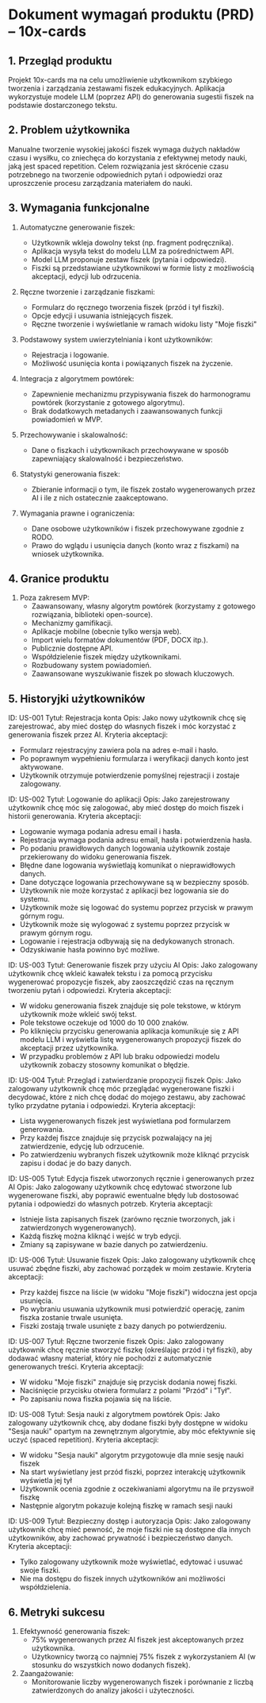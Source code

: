 # Dokument wymagań produktu (PRD) – 10x-cards

## 1. Przegląd produktu

Projekt 10x-cards ma na celu umożliwienie użytkownikom szybkiego tworzenia i zarządzania zestawami fiszek edukacyjnych. Aplikacja wykorzystuje modele LLM (poprzez API) do generowania sugestii fiszek na podstawie dostarczonego tekstu.

## 2. Problem użytkownika

Manualne tworzenie wysokiej jakości fiszek wymaga dużych nakładów czasu i wysiłku, co zniechęca do korzystania z efektywnej metody nauki, jaką jest spaced repetition. Celem rozwiązania jest skrócenie czasu potrzebnego na tworzenie odpowiednich pytań i odpowiedzi oraz uproszczenie procesu zarządzania materiałem do nauki.

## 3. Wymagania funkcjonalne

1. Automatyczne generowanie fiszek:

   - Użytkownik wkleja dowolny tekst (np. fragment podręcznika).
   - Aplikacja wysyła tekst do modelu LLM za pośrednictwem API.
   - Model LLM proponuje zestaw fiszek (pytania i odpowiedzi).
   - Fiszki są przedstawiane użytkownikowi w formie listy z możliwością akceptacji, edycji lub odrzucenia.

2. Ręczne tworzenie i zarządzanie fiszkami:

   - Formularz do ręcznego tworzenia fiszek (przód i tył fiszki).
   - Opcje edycji i usuwania istniejących fiszek.
   - Ręczne tworzenie i wyświetlanie w ramach widoku listy "Moje fiszki"

3. Podstawowy system uwierzytelniania i kont użytkowników:

   - Rejestracja i logowanie.
   - Możliwość usunięcia konta i powiązanych fiszek na życzenie.

4. Integracja z algorytmem powtórek:

   - Zapewnienie mechanizmu przypisywania fiszek do harmonogramu powtórek (korzystanie z gotowego algorytmu).
   - Brak dodatkowych metadanych i zaawansowanych funkcji powiadomień w MVP.

5. Przechowywanie i skalowalność:

   - Dane o fiszkach i użytkownikach przechowywane w sposób zapewniający skalowalność i bezpieczeństwo.

6. Statystyki generowania fiszek:

   - Zbieranie informacji o tym, ile fiszek zostało wygenerowanych przez AI i ile z nich ostatecznie zaakceptowano.

7. Wymagania prawne i ograniczenia:
   - Dane osobowe użytkowników i fiszek przechowywane zgodnie z RODO.
   - Prawo do wglądu i usunięcia danych (konto wraz z fiszkami) na wniosek użytkownika.

## 4. Granice produktu

1. Poza zakresem MVP:
   - Zaawansowany, własny algorytm powtórek (korzystamy z gotowego rozwiązania, biblioteki open-source).
   - Mechanizmy gamifikacji.
   - Aplikacje mobilne (obecnie tylko wersja web).
   - Import wielu formatów dokumentów (PDF, DOCX itp.).
   - Publicznie dostępne API.
   - Współdzielenie fiszek między użytkownikami.
   - Rozbudowany system powiadomień.
   - Zaawansowane wyszukiwanie fiszek po słowach kluczowych.

## 5. Historyjki użytkowników

ID: US-001
Tytuł: Rejestracja konta
Opis: Jako nowy użytkownik chcę się zarejestrować, aby mieć dostęp do własnych fiszek i móc korzystać z generowania fiszek przez AI.
Kryteria akceptacji:

- Formularz rejestracyjny zawiera pola na adres e-mail i hasło.
- Po poprawnym wypełnieniu formularza i weryfikacji danych konto jest aktywowane.
- Użytkownik otrzymuje potwierdzenie pomyślnej rejestracji i zostaje zalogowany.

ID: US-002
Tytuł: Logowanie do aplikacji
Opis: Jako zarejestrowany użytkownik chcę móc się zalogować, aby mieć dostęp do moich fiszek i historii generowania.
Kryteria akceptacji:

- Logowanie wymaga podania adresu email i hasła.
- Rejestracja wymaga podania adresu email, hasła i potwierdzenia hasła.
- Po podaniu prawidłowych danych logowania użytkownik zostaje przekierowany do widoku generowania fiszek.
- Błędne dane logowania wyświetlają komunikat o nieprawidłowych danych.
- Dane dotyczące logowania przechowywane są w bezpieczny sposób.
- Użytkownik nie może korzystać z aplikacji bez logowania sie do systemu.
- Użytkownik może się logować do systemu poprzez przycisk w prawym górnym rogu.
- Użytkownik może się wylogować z systemu poprzez przycisk w prawym górnym rogu.
- Logowanie i rejestracja odbywają się na dedykowanych stronach.
- Odzyskiwanie hasła powinno być możliwe.

ID: US-003
Tytuł: Generowanie fiszek przy użyciu AI
Opis: Jako zalogowany użytkownik chcę wkleić kawałek tekstu i za pomocą przycisku wygenerować propozycje fiszek, aby zaoszczędzić czas na ręcznym tworzeniu pytań i odpowiedzi.
Kryteria akceptacji:

- W widoku generowania fiszek znajduje się pole tekstowe, w którym użytkownik może wkleić swój tekst.
- Pole tekstowe oczekuje od 1000 do 10 000 znaków.
- Po kliknięciu przycisku generowania aplikacja komunikuje się z API modelu LLM i wyświetla listę wygenerowanych propozycji fiszek do akceptacji przez użytkownika.
- W przypadku problemów z API lub braku odpowiedzi modelu użytkownik zobaczy stosowny komunikat o błędzie.

ID: US-004
Tytuł: Przegląd i zatwierdzanie propozycji fiszek
Opis: Jako zalogowany użytkownik chcę móc przeglądać wygenerowane fiszki i decydować, które z nich chcę dodać do mojego zestawu, aby zachować tylko przydatne pytania i odpowiedzi.
Kryteria akceptacji:

- Lista wygenerowanych fiszek jest wyświetlana pod formularzem generowania.
- Przy każdej fiszce znajduje się przycisk pozwalający na jej zatwierdzenie, edycję lub odrzucenie.
- Po zatwierdzeniu wybranych fiszek użytkownik może kliknąć przycisk zapisu i dodać je do bazy danych.

ID: US-005
Tytuł: Edycja fiszek utworzonych ręcznie i generowanych przez AI
Opis: Jako zalogowany użytkownik chcę edytować stworzone lub wygenerowane fiszki, aby poprawić ewentualne błędy lub dostosować pytania i odpowiedzi do własnych potrzeb.
Kryteria akceptacji:

- Istnieje lista zapisanych fiszek (zarówno ręcznie tworzonych, jak i zatwierdzonych wygenerowanych).
- Każdą fiszkę można kliknąć i wejść w tryb edycji.
- Zmiany są zapisywane w bazie danych po zatwierdzeniu.

ID: US-006
Tytuł: Usuwanie fiszek
Opis: Jako zalogowany użytkownik chcę usuwać zbędne fiszki, aby zachować porządek w moim zestawie.
Kryteria akceptacji:

- Przy każdej fiszce na liście (w widoku "Moje fiszki") widoczna jest opcja usunięcia.
- Po wybraniu usuwania użytkownik musi potwierdzić operację, zanim fiszka zostanie trwale usunięta.
- Fiszki zostają trwale usunięte z bazy danych po potwierdzeniu.

ID: US-007
Tytuł: Ręczne tworzenie fiszek
Opis: Jako zalogowany użytkownik chcę ręcznie stworzyć fiszkę (określając przód i tył fiszki), aby dodawać własny materiał, który nie pochodzi z automatycznie generowanych treści.
Kryteria akceptacji:

- W widoku "Moje fiszki" znajduje się przycisk dodania nowej fiszki.
- Naciśnięcie przycisku otwiera formularz z polami "Przód" i "Tył".
- Po zapisaniu nowa fiszka pojawia się na liście.

ID: US-008
Tytuł: Sesja nauki z algorytmem powtórek
Opis: Jako zalogowany użytkownik chcę, aby dodane fiszki były dostępne w widoku "Sesja nauki" opartym na zewnętrznym algorytmie, aby móc efektywnie się uczyć (spaced repetition).
Kryteria akceptacji:

- W widoku "Sesja nauki" algorytm przygotowuje dla mnie sesję nauki fiszek
- Na start wyświetlany jest przód fiszki, poprzez interakcję użytkownik wyświetla jej tył
- Użytkownik ocenia zgodnie z oczekiwaniami algorytmu na ile przyswoił fiszkę
- Następnie algorytm pokazuje kolejną fiszkę w ramach sesji nauki

ID: US-009
Tytuł: Bezpieczny dostęp i autoryzacja
Opis: Jako zalogowany użytkownik chcę mieć pewność, że moje fiszki nie są dostępne dla innych użytkowników, aby zachować prywatność i bezpieczeństwo danych.
Kryteria akceptacji:

- Tylko zalogowany użytkownik może wyświetlać, edytować i usuwać swoje fiszki.
- Nie ma dostępu do fiszek innych użytkowników ani możliwości współdzielenia.

## 6. Metryki sukcesu

1. Efektywność generowania fiszek:
   - 75% wygenerowanych przez AI fiszek jest akceptowanych przez użytkownika.
   - Użytkownicy tworzą co najmniej 75% fiszek z wykorzystaniem AI (w stosunku do wszystkich nowo dodanych fiszek).
2. Zaangażowanie:
   - Monitorowanie liczby wygenerowanych fiszek i porównanie z liczbą zatwierdzonych do analizy jakości i użyteczności.
